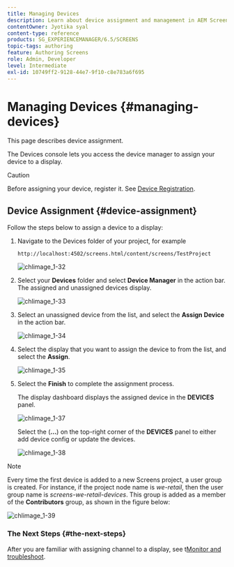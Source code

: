 ```yaml
---
title: Managing Devices
description: Learn about device assignment and management in AEM Screens.
contentOwner: Jyotika syal
content-type: reference
products: SG_EXPERIENCEMANAGER/6.5/SCREENS
topic-tags: authoring
feature: Authoring Screens
role: Admin, Developer
level: Intermediate
exl-id: 10749ff2-9128-44e7-9f10-c8e783a6f695
---
```

# Managing Devices {#managing-devices}

This page describes device assignment.

The Devices console lets you access the device manager to assign your device to a display.

>[!CAUTION]
>
>Before assigning your device, register it. See [Device Registration](device-registration.md).

## Device Assignment {#device-assignment}

Follow the steps below to assign a device to a display:

1. Navigate to the Devices folder of your project, for example

   `http://localhost:4502/screens.html/content/screens/TestProject`

   ![chlimage_1-32](assets/chlimage_1-32.png)

1. Select your **Devices** folder and select **Device Manager** in the action bar. The assigned and unassigned devices display.

   ![chlimage_1-33](assets/chlimage_1-33.png)

1. Select an unassigned device from the list, and select the **Assign Device** in the action bar.

   ![chlimage_1-34](assets/chlimage_1-34.png)

1. Select the display that you want to assign the device to from the list, and select the **Assign**.

   ![chlimage_1-35](assets/chlimage_1-35.png)

1. Select the **Finish** to complete the assignment process.


   The display dashboard displays the assigned device in the **DEVICES** panel.

   ![chlimage_1-37](assets/chlimage_1-37.png)

   Select the (**...**) on the top-right corner of the **DEVICES** panel to either add device config or update the devices.

   ![chlimage_1-38](assets/chlimage_1-38.png)

>[!NOTE]
>
>Every time the first device is added to a new Screens project, a user group is created.
>For instance, if the project node name is *we-retail*, then the user group name is *screens-we-retail-devices*.
>This group is added as a member of the **Contributors** group, as shown in the figure below:

![chlimage_1-39](assets/chlimage_1-39.png)

### The Next Steps {#the-next-steps}

After you are familiar with assigning channel to a display, see t[Monitor and troubleshoot](monitoring-screens.md).
